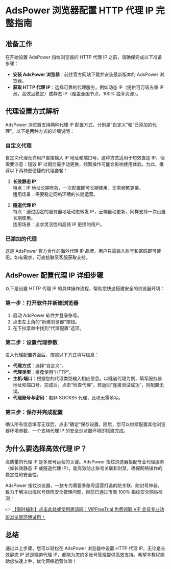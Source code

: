 # AdsPower 浏览器配置 HTTP 代理 IP 完整指南

## 准备工作

在开始设置 AdsPower 指纹浏览器的 HTTP 代理 IP 之前，请确保完成以下准备步骤：

- **安装 AdsPower 浏览器**：前往官方网站下载并安装最新版本的 AdsPower 浏览器。
- **获取 HTTP 代理 IP**：选择可靠的代理服务，例如动态 IP（提供百万级去重 IP 池，高效且稳定）或静态 IP（覆盖全国节点，100% 独享资源）。

## 代理设置方式解析

AdsPower 浏览器支持两种代理 IP 配置方式，分别是“自定义”和“已添加的代理”。以下是两种方式的详细说明：

### 自定义代理

自定义代理允许用户直接输入 IP 地址和端口号。这种方式适用于短效直连 IP，但需要注意：短效 IP 过期后需手动更换，频繁操作可能会影响使用体验。为此，推荐以下两种更便捷的代理套餐：

1. **长效静态 IP**  
   特点：IP 地址长期有效，一次配置即可长期使用，无需频繁更换。  
   适用场景：需要稳定网络环境的长期运营。

2. **隧道代理 IP**  
   特点：通过固定的服务器地址动态转发 IP，云端自动更新，同样支持一次设置长期使用。  
   适用场景：追求灵活性和高频 IP 更换的用户。

### 已添加的代理

这是 AdsPower 官方合作的海外代理 IP 品牌，用户只需输入账号和密码即可使用。如有需求，可直接联系客服获取支持。

## AdsPower 配置代理 IP 详细步骤

以下是设置 HTTP 代理 IP 的具体操作流程，帮助您快速搭建安全的浏览器环境：

### 第一步：打开软件并新建浏览器

1. 启动 AdsPower 软件并登录账号。
2. 点击左上角的“新建浏览器”按钮。
3. 在下拉菜单中找到“代理配置”选项。

### 第二步：设置代理参数

进入代理配置界面后，按照以下方式填写信息：

- **代理方式**：选择“自定义”。
- **代理类型**：推荐使用“HTTP”。
- **主机:端口**：根据您的代理类型输入相应信息。以隧道代理为例，填写服务器地址和端口号。完成后，点击“检查代理”，若返回“连接测试成功”，则配置无误。
- **代理账号与密码**：若非 SOCKS5 代理，此项无需填写。

### 第三步：保存并完成配置

确认所有信息填写无误后，点击“确定”保存设置。随后，您可以继续配置其他浏览器环境参数，一个支持代理 IP 的安全浏览器环境即搭建完成。

## 为什么要选择高效代理 IP？

高质量的代理 IP 是多账号运营的关键。AdsPower 指纹浏览器搭配专业代理服务（如长效静态 IP 或隧道代理 IP），能有效防止账号关联和封禁，确保网络操作的稳定性和安全性。

AdsPower 指纹浏览器，一款专为需要多账号运营打造的防关联、防封号神器，致力于解决出海账号矩阵安全管理问题，目前已通过市面 100% 指纹安全网站检测！

👉 [【限时福利】点击此处或使用邀请码：VIPFreeTrial 免费领取 VIP 会员专业功能浏览器环境试用！](https://bit.ly/adspower_free)

## 总结

通过以上步骤，您可以轻松在 AdsPower 浏览器中设置 HTTP 代理 IP。无论是长效静态 IP 还是隧道代理 IP，都能为您的多账号管理提供高效支持。希望本教程能助您快速上手，优化网络运营体验！